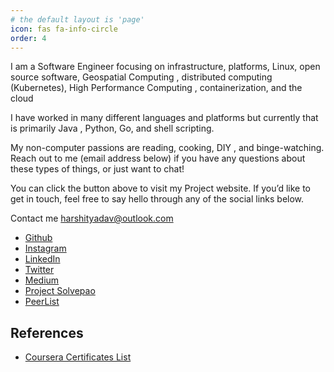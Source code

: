 ```yaml
---
# the default layout is 'page'
icon: fas fa-info-circle
order: 4
---
```


I am a Software Engineer focusing on infrastructure, platforms, Linux, open source software, Geospatial Computing , distributed computing (Kubernetes), High Performance Computing , containerization, and the cloud

I have worked in many different languages and platforms but currently that is primarily Java , Python, Go, and shell scripting.

My non-computer passions are reading, cooking, DIY , and binge-watching. Reach out to me (email address below) if you have any questions about these types of things, or just want to chat!

You can click the button above to visit my Project website. If you’d like to get in touch, feel free to say hello through any of the social links below.

Contact me
harshityadav@outlook.com

- [Github](https://github.com/harshityadav95)
- [Instagram](https://instagram.com/harshityadav95)
- [LinkedIn](https://in.linkedin.com/in/harshityadav95)
- [Twitter](https://twitter.com/harshityadav95)
- [Medium](https://medium.com/@harshityadav95)
- [Project Solvepao](https://solvepao.com)
- [PeerList](https://peerlist.io/harshityadav95)

## References
- [Coursera Certificates List](https://github.com/harshityadav95/harshityadav95/blob/master/coursera.md)


